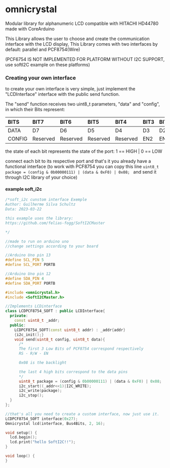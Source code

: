 # omnicrystal

Modular library for alphanumeric LCD compatible with HITACHI HD44780 made with CoreArduino

This Library allows the user to choose and create the communication interface with the LCD display, This Library comes with two interfaces by default: parallel and PCF8754(Wire)

(PCF6754 IS NOT IMPLEMENTED FOR PLATFORM WITHOUT I2C SUPPORT, use softI2C example on these platforms)

### Creating your own interface 
to create your own interface is very simple, just implement the "LCDInterface" interface with the public send function.

The "send" function receives two uint8_t parameters, "data" and "config", in which their Bits represent:

| BITS | BIT7 | BIT6 |BIT5| BIT4| BIT3| BIT2| BIT1| BIT0|
| :------ | :------ | :------|  :------| :------| :------| :------| :------| :------|
| DATA | D7 | D6 | D5 | D4 | D3 | D2 | D1 | D0 |
| CONFIG | Reserved | Reserved | Reserved | Reserved | EN2 | EN | RW | RS |

the state of each bit represents the state of the port: 1 == HIGH | 0 == LOW

connect each bit to its respective port and that's it you already have a functional interface
(to work with PCF8754 you can copy this line ```uint8_t package = (config & 0b00000111) | (data & 0xF0) | 0x08; ``` and send it through I2C library of your choice)

#### example soft_i2c
```c++
/*soft_i2c cunstom interface Exemple
Author: Guilherme Silva Schultz
Data: 2023-03-22

this example uses the library:
https://github.com/felias-fogg/SoftI2CMaster

*/

//made to run on arduino uno
//change settings according to your board

//Arduino Uno pin 13
#define SCL_PIN 5
#define SCL_PORT PORTB

//Arduino Uno pin 12
#define SDA_PIN 4
#define SDA_PORT PORTB

#include <omnicrystal.h>
#include <SoftI2CMaster.h>

//Implements LCDinterface
class LCDPCF8754_SOFT : public LCDInterface{
  private:
    const uint8_t _addr;
  public:
    LCDPCF8754_SOFT(const uint8_t addr) : _addr{addr}
    {i2c_init();}
    void send(uint8_t config, uint8_t data){
      /*
      The first 3 Low Bits of PCF8754 correspond respectively
      RS - R/W - EN

      0x08 is the backlight

      the last 4 high bits correspond to the data pins
      */
      uint8_t package = (config & 0b00000111) | (data & 0xF0) | 0x08;
      i2c_start((_addr<<1)|I2C_WRITE);
      i2c_write(package);
      i2c_stop();
  }
};

//that's all you need to create a custom interface, now just use it.
LCDPCF8754_SOFT interface(0x27);
Omnicrystal lcd(interface, Bus4Bits, 2, 16);

void setup() {
  lcd.begin();
  lcd.print("hello SoftI2C!!");
}

void loop() {
}

```
